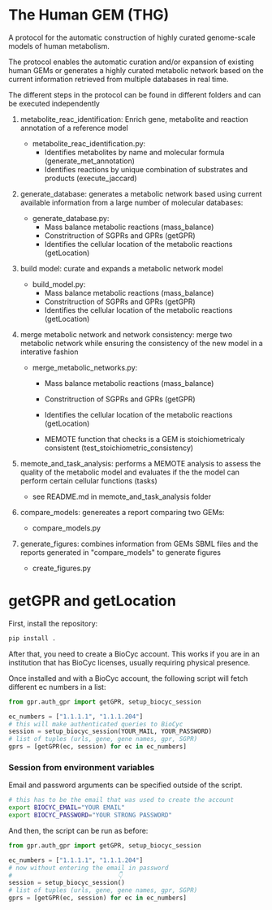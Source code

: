 ﻿# The Human GEM (THG)
 
A protocol for the automatic construction of highly curated genome-scale models of human metabolism.

The protocol enables the automatic curation and/or expansion of existing human GEMs or generates a highly curated metabolic network based on the current information retrieved from multiple databases in real time.

The different steps in the protocol can be found in different folders and can be executed independently


1. metabolite_reac_identification: Enrich gene, metabolite and reaction annotation of a reference model
	- metabolite_reac_identification.py: 
		- Identifies metabolites by name and molecular formula (generate_met_annotation)
		- Identifies reactions by unique combination of substrates and products (execute_jaccard)

2. generate_database: generates a metabolic network based using current available information from a large number of molecular databases:
	- generate_database.py:
		- Mass balance metabolic reactions (mass_balance)
		- Constritruction of SGPRs and GPRs (getGPR)
		- Identifies the cellular location of the metabolic reactions (getLocation)

3. build model: curate and expands a metabolic network model
	- build_model.py:
		- Mass balance metabolic reactions (mass_balance)
		- Constritruction of SGPRs and GPRs (getGPR)
		- Identifies the cellular location of the metabolic reactions (getLocation)

4. merge metabolic network and network consistency: merge two metabolic network while ensuring the consistency of the new model in a interative fashion
	- merge_metabolic_networks.py:
		- Mass balance metabolic reactions (mass_balance)
		- Constritruction of SGPRs and GPRs (getGPR)
		- Identifies the cellular location of the metabolic reactions (getLocation)

		- MEMOTE function that checks is a GEM is stoichiometricaly consistent (test_stoichiometric_consistency)

5. memote_and_task_analysis: performs a MEMOTE analysis to assess the quality of the metabolic model and evaluates if the the model can perform certain cellular functions (tasks)
	- see README.md in memote_and_task_analysis folder

6. compare_models: genereates a report comparing two GEMs:
	- compare_models.py

7. generate_figures: combines information from GEMs SBML files and the reports generated in "compare_models" to generate figures
	- create_figures.py








# getGPR and getLocation

First, install the repository:

```bash
pip install .
```

After that, you need to create a BioCyc account. This works if you are in an institution that has BioCyc licenses, usually requiring physical presence.

Once installed and with a BioCyc account, the following script will fetch different ec numbers in a list:

```python
from gpr.auth_gpr import getGPR, setup_biocyc_session

ec_numbers = ["1.1.1.1", "1.1.1.204"]
# this will make authenticated queries to BioCyc
session = setup_biocyc_session(YOUR_MAIL, YOUR_PASSWORD)
# list of tuples (urls, gene, gene names, gpr, SGPR)
gprs = [getGPR(ec, session) for ec in ec_numbers]
```

### Session from environment variables

Email and password arguments can be specified outside of the script.

```bash
# this has to be the email that was used to create the account
export BIOCYC_EMAIL="YOUR EMAIL"
export BIOCYC_PASSWORD="YOUR STRONG PASSWORD"
```

And then, the script can be run as before:

```python
from gpr.auth_gpr import getGPR, setup_biocyc_session

ec_numbers = ["1.1.1.1", "1.1.1.204"]
# now without entering the email in password
#                             👇
session = setup_biocyc_session()
# list of tuples (urls, gene, gene names, gpr, SGPR)
gprs = [getGPR(ec, session) for ec in ec_numbers]
```
